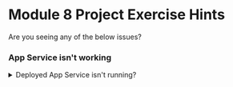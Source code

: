# Module 8 Project Exercise Hints

Are you seeing any of the below issues?

### App Service isn't working

<details markdown="1">
<summary markdown="1">
Deployed App Service isn't running?
</summary>

If you've set up your App Service but you just see an error page when you hit it, there are a few avenues to explore to track down potential issues:

* Is the app actually broken?
  * Check that you can build & run your production Docker image locally - you might have made a tweak that genuinely breaks it. You might find it easier to track down issues here
* Has the container image been successfully accessed from DockerHub?
  * If you visit the Azure Portal, find your App Service & open the Deployment Center, you should see a "Logs" tab that gives deployment specific logs; check that there is some evidence in those logs that your image has successfully been pulled. Errors here might suggest e.g.:
    * That your image name has a typo
    * That your image is hosted privately on DockerHub
    * That your credentials have a typo
* Are there any helpful logs for the app?
  * Again in the Azure Portal, take a look in the "Log Stream" page (*not* the "Logs" page) of the Monitoring section; you may need to be patient or hit your app a few times if the logs don't initially load, but if the app is erroring then you should see issues here.
* Check that your environment variables look correct; the "Configuration" page for your app should contain all of the necessary environment variables that you need to set in your .env file locally
* Is the port forwarding setup correctly?
  * [By default App Service expects your service to be running on port 80 or 8080](https://docs.microsoft.com/en-us/azure/app-service/configure-custom-container?pivots=container-linux#configure-port-number). This behaviour can be overridden by setting the WEBSITES_PORT app setting.
* If you don't see any of the above, it's worth checking if you're looking at the right place! Does the URL you're currently at match the URL that you app service should be hosted at? If you have completed Module 11 make sure the URL after redirecting through GitHub/GitLab is correct.

</details>
